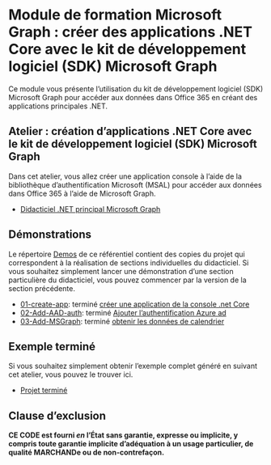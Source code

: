 # <a name="microsoft-graph-training-module---build-net-core-apps-with-the-microsoft-graph-sdk"></a>Module de formation Microsoft Graph : créer des applications .NET Core avec le kit de développement logiciel (SDK) Microsoft Graph

Ce module vous présente l’utilisation du kit de développement logiciel (SDK) Microsoft Graph pour accéder aux données dans Office 365 en créant des applications principales .NET.

## <a name="lab---build-net-core-apps-with-the-microsoft-graph-sdk"></a>Atelier : création d’applications .NET Core avec le kit de développement logiciel (SDK) Microsoft Graph

Dans cet atelier, vous allez créer une application console à l’aide de la bibliothèque d’authentification Microsoft (MSAL) pour accéder aux données dans Office 365 à l’aide de Microsoft Graph.

- [Didacticiel .NET principal Microsoft Graph](https://docs.microsoft.com/graph/tutorials/dotnet-core)

## <a name="demos"></a>Démonstrations

Le répertoire [Demos](./demos) de ce référentiel contient des copies du projet qui correspondent à la réalisation de sections individuelles du didacticiel. Si vous souhaitez simplement lancer une démonstration d’une section particulière du didacticiel, vous pouvez commencer par la version de la section précédente.

- [01-create-app](demos/01-create-app): terminé [créer une application de la console .net Core](https://docs.microsoft.com/graph/tutorials/dotnet-core?tutorial-step=1)
- [02-Add-AAD-auth](demos/02-add-aad-auth): terminé [Ajouter l’authentification Azure ad](https://docs.microsoft.com/graph/tutorials/dotnet-core?tutorial-step=3)
- [03-Add-MSGraph](demos/03-add-msgraph): terminé [obtenir les données de calendrier](https://docs.microsoft.com/graph/tutorials/dotnet-core?tutorial-step=4)

## <a name="completed-sample"></a>Exemple terminé

Si vous souhaitez simplement obtenir l’exemple complet généré en suivant cet atelier, vous pouvez le trouver ici.

- [Projet terminé](demos/03-add-msgraph)

## <a name="disclaimer"></a>Clause d’exclusion

**CE CODE est fourni _en_ l’État sans garantie, expresse ou implicite, y compris toute garantie implicite d’adéquation à un usage particulier, de qualité MARCHANDe ou de non-contrefaçon.**
